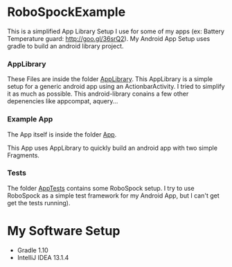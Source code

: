 RoboSpockExample
================
This is a simplified App Library Setup I use for some of my apps (ex: Battery Temperature guard: http://goo.gl/36srQ2).
My Android App Setup uses gradle to build an android library project. 

### AppLibrary
These Files are inside the folder [AppLibrary](https://github.com/DerSchimi/RoboSpockExample/tree/master/App).
This AppLibrary is a simple setup for a generic android app using an ActionbarActivity. 
I tried to simplify it as much as possible.
This android-library conains a few other depenencies like appcompat, aquery...

### Example App
The App itself is inside the folder [App](https://github.com/DerSchimi/RoboSpockExample/tree/master/App).

This App uses AppLibrary to quickly build an android app with two simple Fragments.

### Tests
The folder [AppTests](https://github.com/DerSchimi/RoboSpockExample/tree/master/AppTests) contains some RoboSpock setup. I try to use RoboSpock as a simple test framework for my Android App, but I can't get get the tests running).




My Software Setup
=================
- Gradle 1.10
- IntelliJ IDEA 13.1.4




